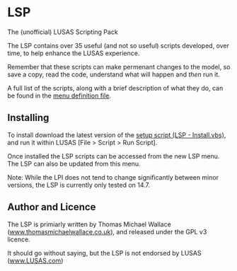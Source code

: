 LSP
===
The (unofficial) LUSAS Scripting Pack

The LSP contains over 35 useful (and not so useful) scripts developed, over time, to help enhance the LUSAS experience.

Remember that these scripts can make permenant changes to the model, so save a copy, read the code, understand what will happen and _then_ run it.

A full list of the scripts, along with a brief description of what they do, can be found in the [menu definition file](https://github.com/thomasmichaelwallace/LSP/blob/master/LSP%20-%20Menu.txt "Definition").

Installing
----------

To install download the latest version of the [setup script (LSP - Install.vbs)](https://raw.github.com/thomasmichaelwallace/LSP/master/LSP%20-%20Install.vbs "Setup"), and run it within LUSAS [File > Script > Run Script].

Once installed the LSP scripts can be accessed from the new LSP menu. The LSP can also be updated from this menu.

Note: While the LPI does not tend to change significantly between minor versions, the LSP is currently only tested on 14.7.

Author and Licence
----------

The LSP is primiarly written by Thomas Michael Wallace (www.thomasmichaelwallace.co.uk), and released under the GPL v3 licence.

It should go without saying, but the LSP is not endorsed by LUSAS (www.LUSAS.com)
